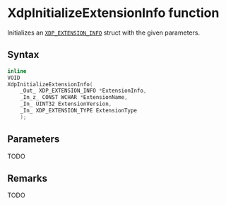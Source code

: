 # XdpInitializeExtensionInfo function

Initializes an [`XDP_EXTENSION_INFO`](XDP_EXTENSION_INFO.md) struct with the given parameters.

## Syntax

```C
inline
VOID
XdpInitializeExtensionInfo(
    _Out_ XDP_EXTENSION_INFO *ExtensionInfo,
    _In_z_ CONST WCHAR *ExtensionName,
    _In_ UINT32 ExtensionVersion,
    _In_ XDP_EXTENSION_TYPE ExtensionType
    );
```

## Parameters

TODO

## Remarks

TODO
